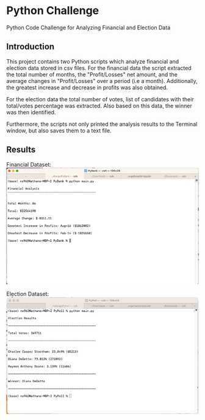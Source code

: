 # Python Challenge
Python Code Challenge for Analyzing Financial and Election Data

## Introduction
This project contains two Python scripts which analyze financial and election data stored in csv files.  For the financial data the script extracted the total number of months, the "Profit/Losses" net amount, and the average changes in "Profit/Losses" over a period (i.e a month).  Additionally, the greatest increase and decrease in profits was also obtained.

For the election data the total number of votes, list of candidates with their total/votes percentage was extracted. Also based on this data, the winner was then identified.

Furthermore, the scripts not only printed the analysis results to the Terminal window, but also saves them to a text file.

## Results
Financial Dataset:
![alt text](pybank.png "PyBank Results") 


Election Dataset:
![alt text](pypoll.png "PyPoll Results") 